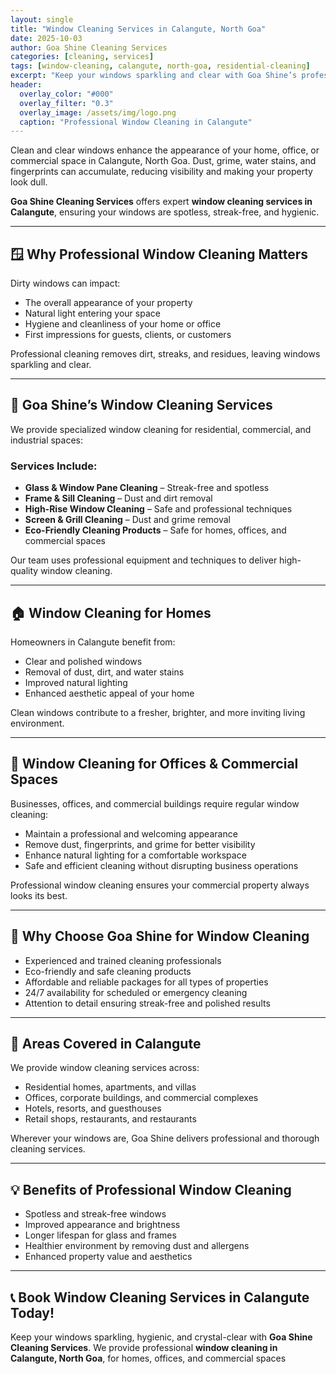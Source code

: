 ```yaml
---
layout: single
title: "Window Cleaning Services in Calangute, North Goa"
date: 2025-10-03
author: Goa Shine Cleaning Services
categories: [cleaning, services]
tags: [window-cleaning, calangute, north-goa, residential-cleaning]
excerpt: "Keep your windows sparkling and clear with Goa Shine’s professional window cleaning services in Calangute, North Goa."
header:
  overlay_color: "#000"
  overlay_filter: "0.3"
  overlay_image: /assets/img/logo.png
  caption: "Professional Window Cleaning in Calangute"
---
```


Clean and clear windows enhance the appearance of your home, office, or commercial space in Calangute, North Goa. Dust, grime, water stains, and fingerprints can accumulate, reducing visibility and making your property look dull.  

**Goa Shine Cleaning Services** offers expert **window cleaning services in Calangute**, ensuring your windows are spotless, streak-free, and hygienic.

---

## 🪟 Why Professional Window Cleaning Matters
Dirty windows can impact:  
- The overall appearance of your property  
- Natural light entering your space  
- Hygiene and cleanliness of your home or office  
- First impressions for guests, clients, or customers  

Professional cleaning removes dirt, streaks, and residues, leaving windows sparkling and clear.

---

## 🌟 Goa Shine’s Window Cleaning Services
We provide specialized window cleaning for residential, commercial, and industrial spaces:

### Services Include:
- **Glass & Window Pane Cleaning** – Streak-free and spotless  
- **Frame & Sill Cleaning** – Dust and dirt removal  
- **High-Rise Window Cleaning** – Safe and professional techniques  
- **Screen & Grill Cleaning** – Dust and grime removal  
- **Eco-Friendly Cleaning Products** – Safe for homes, offices, and commercial spaces  

Our team uses professional equipment and techniques to deliver high-quality window cleaning.

---

## 🏠 Window Cleaning for Homes
Homeowners in Calangute benefit from:  
- Clear and polished windows  
- Removal of dust, dirt, and water stains  
- Improved natural lighting  
- Enhanced aesthetic appeal of your home  

Clean windows contribute to a fresher, brighter, and more inviting living environment.

---

## 🏢 Window Cleaning for Offices & Commercial Spaces
Businesses, offices, and commercial buildings require regular window cleaning:  
- Maintain a professional and welcoming appearance  
- Remove dust, fingerprints, and grime for better visibility  
- Enhance natural lighting for a comfortable workspace  
- Safe and efficient cleaning without disrupting business operations  

Professional window cleaning ensures your commercial property always looks its best.

---

## 🚿 Why Choose Goa Shine for Window Cleaning
- Experienced and trained cleaning professionals  
- Eco-friendly and safe cleaning products  
- Affordable and reliable packages for all types of properties  
- 24/7 availability for scheduled or emergency cleaning  
- Attention to detail ensuring streak-free and polished results  

---

## 📍 Areas Covered in Calangute
We provide window cleaning services across:  
- Residential homes, apartments, and villas  
- Offices, corporate buildings, and commercial complexes  
- Hotels, resorts, and guesthouses  
- Retail shops, restaurants, and restaurants  

Wherever your windows are, Goa Shine delivers professional and thorough cleaning services.

---

## 💡 Benefits of Professional Window Cleaning
- Spotless and streak-free windows  
- Improved appearance and brightness  
- Longer lifespan for glass and frames  
- Healthier environment by removing dust and allergens  
- Enhanced property value and aesthetics  

---

## 📞 Book Window Cleaning Services in Calangute Today!
Keep your windows sparkling, hygienic, and crystal-clear with **Goa Shine Cleaning Services**. We provide professional **window cleaning in Calangute, North Goa**, for homes, offices, and commercial spaces

